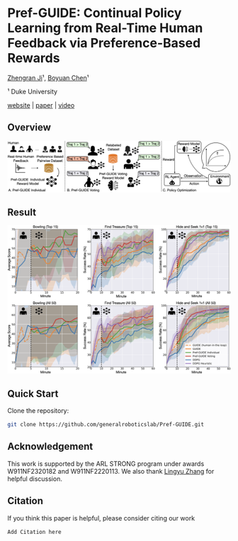 # Pref-GUIDE: Continual Policy Learning from Real-Time Human Feedback via Preference-Based Rewards
[Zhengran Ji](https://jzr01.github.io/)¹, [Boyuan Chen](http://boyuanchen.com/)¹

¹ Duke University

[website](http://generalroboticslab.com/Pref-GUIDE) | [paper](link_here) | [video](video_link)

## Overview
![Method](Figure/Method.png)

## Result
![Method](Figure/Main_Experiment.png)



## Quick Start

Clone the repository:
```bash
git clone https://github.com/generalroboticslab/Pref-GUIDE.git
```

## Acknowledgement


This work is supported by the ARL STRONG program under awards W911NF2320182 and W911NF2220113. We also thank [Lingyu Zhang](https://lingyu98.github.io/) for helpful discussion.


## Citation

If you think this paper is helpful, please consider citing our work

```plaintext
Add Citation here
```


